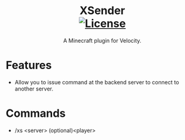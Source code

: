 <h1 align="center">XSender<br>
    <a href="https://github.com/BigCookie233/XSender/blob/main/LICENSE"><img alt="License" src="https://img.shields.io/github/license/BigCookie233/XSender"></a>
</h1>

<p align="center">A Minecraft plugin for Velocity.</p>

# Features

- Allow you to issue command at the backend server to connect to another server.

# Commands

- /xs \<server\> (optional)\<player\>
